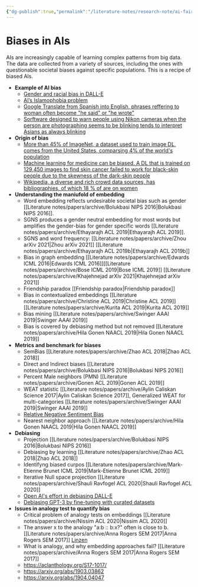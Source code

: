 ```yaml
---
{"dg-publish":true,"permalink":"/literature-notes/research-note/ai-fairness/biases-in-a-is/"}
---
```



# Biases in AIs

AIs are increasingly capable of learning complex patterns from big data. The data are collected from a variety of sources, including the ones with questionable societal biases against specific populations. This is a recipe of biased AIs.

- **Example of AI bias**
	- [Gender and racial bias in DALL-E](https://www.vox.com/future-perfect/23023538/ai-dalle-2-openai-bias-gpt-3-incentives)
	- [AI’s Islamophobia problem](https://www.vox.com/future-perfect/22672414/ai-artificial-intelligence-gpt-3-bias-muslim?utm_source=Sailthru&utm_medium=email&utm_campaign=Future%20Perfect%204-12-22&utm_term=Future%20Perfect)
	- [Google Translate from Spanish into English, phrases reffering to woman often become "he said" or "he wrote"](https://www.independent.co.uk/life-style/women/google-translate-sexist-masculine-feminine-he-said-she-said-english-spanish-languages-a8672586.html)
	- [Sorftware designed to warn people using Nikon cameras when the person are photographing seems to be blinking tends to interpret Asians as always blinking ](https://thesocietypages.org/socimages/2009/05/29/nikon-camera-says-asians-are-always-blinking/)
- **Origin of bias**
	- [More than 45% of ImageNet, a dataset used to train image DL, comes from the United States, comparsing 4% of the world's population](https://venturebeat.com/2020/11/03/researchers-show-that-computer-vision-algorithms-pretrained-on-imagenet-exhibit-multiple-distressing-biases/)
	- [Machine learning for medicine can be biased. A DL that is trained on 129,450 images to find skin cancer failed to work for black-skin people due to the skewness of the dark-skin people](https://www.theatlantic.com/health/archive/2018/08/machine-learning-dermatology-skin-color/567619/)
	- [Wikipedia, a diverse and rich crowd data sources, has bibliographies, of which 18 % of are on women](https://en.wikipedia.org/wiki/Gender_bias_on_Wikipedia)
- **Understanding the maniufold of embedding**
	- Word embedding reflects undesirable societal bias such as gender [[Literature notes/papers/archive/Bolukbasi NIPS 2016\|Bolukbasi NIPS 2016]]. 
	-  SGNS produces a gender neutral embedding for most words but amplifies the gender-bias for gender specific words [[Literature notes/papers/archive/Ethayarajh ACL 2019\|Ethayarajh ACL 2019]].
	- SGNS and word frequency: [[Literature notes/papers/archive/Zhou arXiv 2021\|Zhou arXiv 2021]] [[Literature notes/papers/archive/Ethayarajh ACL 2019b\|Ethayarajh ACL 2019b]]
	- Bias in graph embedding [[Literature notes/papers/archive/Edwards ICML 2016\|Edwards ICML 2016]][[Literature notes/papers/archive/Bose ICML 2019\|Bose ICML 2019]] [[Literature notes/papers/archive/Khajehnejad arXiv 2021\|Khajehnejad arXiv 2021]]
	- Friendship paradox [[Friendship paradox\|Friendship paradox]]
	- Bias in contextualized embeddings [[Literature notes/papers/archive/Christine ACL 2019\|Christine ACL 2019]] [[Literature notes/papers/archive/Kurita ACL 2019\|Kurita ACL 2019]]
	- Bias mining [[Literature notes/papers/archive/Swinger AAAI 2019\|Swinger AAAI 2019]]
	- Bias is covered by debiasing method but not removed [[Literature notes/papers/archive/Hila Gonen  NAACL 2019\|Hila Gonen  NAACL 2019]]
- **Metrics and benchmark for biases**
	- SemBias [[Literature notes/papers/archive/Zhao ACL 2018\|Zhao ACL 2018]]
	- Direct and Indirect biases [[Literature notes/papers/archive/Bolukbasi NIPS 2016\|Bolukbasi NIPS 2016]]
	- Percent Male neighbors (PMN) [[Literature notes/papers/archive/Gonen ACL 2019\|Gonen ACL 2019]] 
	- WEAT statistic [[Literature notes/papers/archive/Aylin Caliskan Science 2017\|Aylin Caliskan Science 2017]], Generalized WEAT for multi-categories [[Literature notes/papers/archive/Swinger AAAI 2019\|Swinger AAAI 2019]]
	- [Relative Negative Sentiment Bias](https://aclanthology.org/P19-1162v2.pdf)
	- Nearest neighbor approach [[Literature notes/papers/archive/Hila Gonen  NAACL 2019\|Hila Gonen  NAACL 2019]]
- **Debiasing**
	- Projection [[Literature notes/papers/archive/Bolukbasi NIPS 2016\|Bolukbasi NIPS 2016]]
	- Debiasing by learning [[Literature notes/papers/archive/Zhao ACL 2018\|Zhao ACL 2018]]
	- Identifyng biased curpos [[Literature notes/papers/archive/Mark-Etienne Brunet ICML 2019\|Mark-Etienne Brunet ICML 2019]]
	- Iterative Null space projection [[Literature notes/papers/archive/Shauli Ravfogel ACL 2020\|Shauli Ravfogel ACL 2020]]
	- [Open AI's effort in debiasing DALL-E](https://github.com/openai/dalle-2-preview/blob/main/system-card.md?utm_source=Sailthru&utm_medium=email&utm_campaign=Future%20Perfect%204-12-22&utm_term=Future%20Perfect)
	- [Debiasing GPT-3 by fine-tuning with curated datasets](https://proceedings.neurips.cc/paper/2021/hash/2e855f9489df0712b4bd8ea9e2848c5a-Abstract.html)
- **Issues in analogy test to quantify bias**
	- Critical problem of analogy tests on embeddings [[Literature notes/papers/archive/Nissim ACL 2020\|Nissim ACL 2020]]
	- The answer x to the analogy "a:b :: b:x?" often is close to b. [[Literature notes/papers/archive/Anna Rogers SEM 2017\|Anna Rogers SEM 2017]] [Linzen](https://aclanthology.org/W16-2503.pdf)
	- What is analogy, and why embedding approaches fail? [[Literature notes/papers/archive/Anna Rogers SEM 2017\|Anna Rogers SEM 2017]]
	- https://aclanthology.org/S17-1017/
	- https://arxiv.org/abs/1903.03862
	- https://arxiv.org/abs/1904.04047
